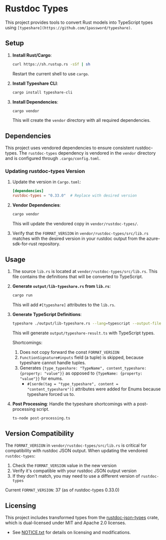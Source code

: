 # Rustdoc Types

This project provides tools to convert Rust models into TypeScript types using `[typeshare](https://github.com/1password/typeshare)`.

## Setup

1. **Install Rust/Cargo**:
    ```sh
    curl https://sh.rustup.rs -sSf | sh
    ```
    Restart the current shell to use `cargo`.

2. **Install Typeshare CLI**:
    ```sh
    cargo install typeshare-cli
    ```

3. **Install Dependencies**:
    ```sh
    cargo vendor
    ```
    This will create the `vendor` directory with all required dependencies.

## Dependencies

This project uses vendored dependencies to ensure consistent rustdoc-types. The `rustdoc-types` dependency is vendored in the `vendor` directory and is configured through `.cargo/config.toml`.

### Updating rustdoc-types Version

1. Update the version in `Cargo.toml`:
    ```toml
    [dependencies]
    rustdoc-types = "0.33.0"  # Replace with desired version
    ```

2. **Vendor Dependencies**:
    ```sh
    cargo vendor
    ```
    This will update the vendored copy in `vendor/rustdoc-types/`.

3. Verify that the `FORMAT_VERSION` in `vendor/rustdoc-types/src/lib.rs` matches with the desired version in your rustdoc output from the azure-sdk-for-rust repository.

## Usage

1. The source `lib.rs` is located at `vendor/rustdoc-types/src/lib.rs`. This file contains the definitions that will be converted to TypeScript.

2. **Generate `output/lib-typeshare.rs` from `lib.rs`**:
    ```sh
    cargo run
    ```
    This will add `#[typeshare]` attributes to the `lib.rs`.

3. **Generate TypeScript Definitions**:
    ```sh
    typeshare ./output/lib-typeshare.rs --lang=typescript --output-file=output/typeshare-result.ts
    ```
    This will generate `output/typeshare-result.ts` with TypeScript types.

    Shortcomings:
    1. Does not copy forward the const `FORMAT_VERSION`
    2. `FunctionSignature#inputs` field (a tuple) is skipped, because typeshare cannot handle tuples.
    3. Generates `{type_typeshare: "TypeName", content_typeshare: {property: "value"}}` as opposed to `{TypeName: {property: "value"}}` for enums.
        - `#[serde(tag = "type_typeshare", content = "content_typeshare")]` attributes were added for Enums because typeshare forced us to.

4. **Post Processing**: 
    Handle the typeshare shortcomings with a post-processing script.
    ```sh
    ts-node post-processing.ts
    ```

## Version Compatibility

The `FORMAT_VERSION` in `vendor/rustdoc-types/src/lib.rs` is critical for compatibility with rustdoc JSON output. When updating the vendored `rustdoc-types`:

1. Check the `FORMAT_VERSION` value in the new version
2. Verify it's compatible with your rustdoc JSON output version
3. If they don't match, you may need to use a different version of `rustdoc-types`

Current `FORMAT_VERSION`: 37 (as of rustdoc-types 0.33.0)

## Licensing

This project includes transformed types from the [rustdoc-json-types](https://github.com/rust-lang/rust/tree/master/src/rustdoc-json-types) crate, which is dual-licensed under MIT and Apache 2.0 licenses.

- See [NOTICE.txt](./../../../../../NOTICE.txt) for details on licensing and modifications.